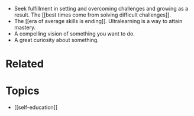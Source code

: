 - Seek fulfillment in setting and overcoming challenges and growing as a result. The [[best times come from solving difficult challenges]].
- The [[era of average skills is ending]]. Ultralearning is a way to attain mastery.
- A compelling vision of something you want to do.
- A great curiosity about something.

# Related

# Topics

- [[self-education]]
